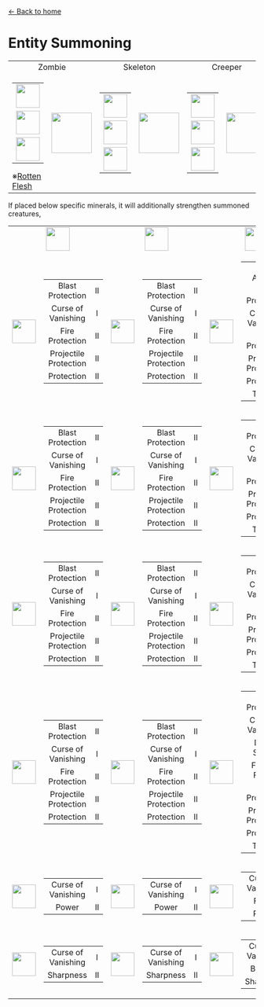 [← Back to home](../)
# Entity Summoning

<table>
    <tr>
        <td align="center" colspan="2">Zombie</td>
        <td align="center" colspan="2">Skeleton</td>
        <td align="center" colspan="2">Creeper</td>
        <td align="center" colspan="2">Wither Skeleton</td>
        <td align="center" colspan="2">Blaze</td>
    </tr>
    <tr>
        <td>
            <table>
                <tr><td><img src="https://i.imgur.com/1JlVKay.png" width="48"/></td></tr>
                <tr><td><img src="https://i.imgur.com/z2ZCMfc.png" width="48"/></td></tr>
                <tr><td><img src="https://i.imgur.com/z2ZCMfc.png" width="48"/></td></tr>
            </table>
            ※<a href="../item/rotten_flesh_block.md">Rotten Flesh</a>
        </td>
        <td><img src="https://i.imgur.com/4qEoBQJ.png" width="82"/></td>
        <td>
            <table>
                <tr><td><img src="https://i.imgur.com/1JlVKay.png" width="48"/></td></tr>
                <tr><td><img src="https://i.imgur.com/fdvjA8e.png" width="48"/></td></tr>
                <tr><td><img src="https://i.imgur.com/fdvjA8e.png" width="48"/></td></tr>
            </table>
        </td>
        <td><img src="https://i.imgur.com/zGrxP57.png" width="82"/></td>
        <td>
            <table>
                <tr><td><img src="https://i.imgur.com/1JlVKay.png" width="48"/></td></tr>
                <tr><td><img src="https://i.imgur.com/oeLX9sk.png" width="48"/></td></tr>
                <tr><td><img src="https://i.imgur.com/oeLX9sk.png" width="48"/></td></tr>
            </table>
        </td>
        <td><img src="https://i.imgur.com/hoCghan.png" width="82"/></td>
        <td>
            <table>
                <tr><td><img src="https://i.imgur.com/1JlVKay.png" width="48"/></td></tr>
                <tr><td><img src="https://i.imgur.com/zAufdu7.png" width="48"/></td></tr>
                <tr><td><img src="https://i.imgur.com/zAufdu7.png" width="48"/></td></tr>
            </table>
        </td>
        <td><img src="https://i.imgur.com/MOOt84y.png" width="82"/></td>
        <td>
            <table>
                <tr><td><img src="https://i.imgur.com/1JlVKay.png" width="48"/></td></tr>
                <tr><td><img src="https://i.imgur.com/CXhx9mp.png" width="48"/></td></tr>
                <tr><td><img src="https://i.imgur.com/CXhx9mp.png" width="48"/></td></tr>
            </table>
        </td>
        <td><img src="https://i.imgur.com/kWsmGbr.png" width="82"/></td>
    </tr>
</table>

If placed below specific minerals, it will additionally strengthen summoned creatures,

<table>
    <tr>
        <td colspan="2" align="center"><img src="https://i.imgur.com/vf9af85.png" width="48"/></td>
        <td colspan="2" align="center"><img src="https://i.imgur.com/12xJcqL.png" width="48"/></td>
        <td colspan="2" align="center"><img src="https://i.imgur.com/bcneq4q.png" width="48"/></td>
        <td colspan="2" align="center"><img src="https://i.imgur.com/yIuTHWI.png" width="48"/></td>
    </tr>
    <tr>
        <td><img src="https://i.imgur.com/zxfoph8.png" width="48"/></td>
        <td>
            <table>
                <tr><td align="center">Blast Protection</td><td align="center">II</td></tr>
                <tr><td align="center">Curse of Vanishing</td><td align="center">I</td></tr>
                <tr><td align="center">Fire Protection</td><td align="center">II</td></tr>
                <tr><td align="center">Projectile Protection</td><td align="center">II</td></tr>
                <tr><td align="center">Protection</td><td align="center">II</td></tr>
            </table>
        </td>
        <td><img src="https://i.imgur.com/PPCT2zw.png" width="48"/></td>
        <td>
            <table>
                <tr><td align="center">Blast Protection</td><td align="center">II</td></tr>
                <tr><td align="center">Curse of Vanishing</td><td align="center">I</td></tr>
                <tr><td align="center">Fire Protection</td><td align="center">II</td></tr>
                <tr><td align="center">Projectile Protection</td><td align="center">II</td></tr>
                <tr><td align="center">Protection</td><td align="center">II</td></tr>
            </table>
        </td>
        <td><img src="https://i.imgur.com/nksRRP3.png" width="48"/></td>
        <td>
            <table>
                <tr><td align="center">Aqua Affinity</td><td align="center">I</td></tr>
                <tr><td align="center">Blast Protection</td><td align="center">III</td></tr>
                <tr><td align="center">Curse of Vanishing</td><td align="center">I</td></tr>
                <tr><td align="center">Fire Protection</td><td align="center">III</td></tr>
                <tr><td align="center">Projectile Protection</td><td align="center">III</td></tr>
                <tr><td align="center">Protection</td><td align="center">III</td></tr>
                <tr><td align="center">Thorns</td><td align="center">I</td></tr>
            </table>
        </td>
        <td><img src="https://i.imgur.com/J5Tl0XS.png" width="48"/></td>
        <td>
            <table>
                <tr><td align="center">Aqua Affinity</td><td align="center">I</td></tr>
                <tr><td align="center">Blast Protection</td><td align="center">IV</td></tr>
                <tr><td align="center">Curse of Vanishing</td><td align="center">I</td></tr>
                <tr><td align="center">Fire Protection</td><td align="center">IV</td></tr>
                <tr><td align="center">Projectile Protection</td><td align="center">IV</td></tr>
                <tr><td align="center">Protection</td><td align="center">IV</td></tr>
                <tr><td align="center">Thorns</td><td align="center">III</td></tr>
            </table>
        </td>
    </tr>
    <tr>
        <td><img src="https://i.imgur.com/w72cMVi.png" width="48"/></td>
        <td>
            <table>
                <tr><td align="center">Blast Protection</td><td align="center">II</td></tr>
                <tr><td align="center">Curse of Vanishing</td><td align="center">I</td></tr>
                <tr><td align="center">Fire Protection</td><td align="center">II</td></tr>
                <tr><td align="center">Projectile Protection</td><td align="center">II</td></tr>
                <tr><td align="center">Protection</td><td align="center">II</td></tr>
            </table>
        </td>
        <td><img src="https://i.imgur.com/EVLOHyn.png" width="48"/></td>
        <td>
            <table>
                <tr><td align="center">Blast Protection</td><td align="center">II</td></tr>
                <tr><td align="center">Curse of Vanishing</td><td align="center">I</td></tr>
                <tr><td align="center">Fire Protection</td><td align="center">II</td></tr>
                <tr><td align="center">Projectile Protection</td><td align="center">II</td></tr>
                <tr><td align="center">Protection</td><td align="center">II</td></tr>
            </table>
        </td>
        <td><img src="https://i.imgur.com/7bKmJmD.png" width="48"/></td>
        <td>
            <table>
                <tr><td align="center">Blast Protection</td><td align="center">III</td></tr>
                <tr><td align="center">Curse of Vanishing</td><td align="center">I</td></tr>
                <tr><td align="center">Fire Protection</td><td align="center">III</td></tr>
                <tr><td align="center">Projectile Protection</td><td align="center">III</td></tr>
                <tr><td align="center">Protection</td><td align="center">III</td></tr>
                <tr><td align="center">Thorns</td><td align="center">I</td></tr>
            </table>
        </td>
        <td><img src="https://i.imgur.com/pYRy32b.png" width="48"/></td>
        <td>
            <table>
                <tr><td align="center">Blast Protection</td><td align="center">IV</td></tr>
                <tr><td align="center">Curse of Vanishing</td><td align="center">I</td></tr>
                <tr><td align="center">Fire Protection</td><td align="center">IV</td></tr>
                <tr><td align="center">Projectile Protection</td><td align="center">IV</td></tr>
                <tr><td align="center">Protection</td><td align="center">IV</td></tr>
                <tr><td align="center">Thorns</td><td align="center">III</td></tr>
            </table>
        </td>
    </tr>
    <tr>
        <td><img src="https://i.imgur.com/KxtYDRb.png" width="48"/></td>
        <td>
            <table>
                <tr><td align="center">Blast Protection</td><td align="center">II</td></tr>
                <tr><td align="center">Curse of Vanishing</td><td align="center">I</td></tr>
                <tr><td align="center">Fire Protection</td><td align="center">II</td></tr>
                <tr><td align="center">Projectile Protection</td><td align="center">II</td></tr>
                <tr><td align="center">Protection</td><td align="center">II</td></tr>
            </table>
        </td>
        <td><img src="https://i.imgur.com/UPI7cGj.png" width="48"/></td>
        <td>
            <table>
                <tr><td align="center">Blast Protection</td><td align="center">II</td></tr>
                <tr><td align="center">Curse of Vanishing</td><td align="center">I</td></tr>
                <tr><td align="center">Fire Protection</td><td align="center">II</td></tr>
                <tr><td align="center">Projectile Protection</td><td align="center">II</td></tr>
                <tr><td align="center">Protection</td><td align="center">II</td></tr>
            </table>
        </td>
        <td><img src="https://i.imgur.com/WDQ3Uls.png" width="48"/></td>
        <td>
            <table>
                <tr><td align="center">Blast Protection</td><td align="center">III</td></tr>
                <tr><td align="center">Curse of Vanishing</td><td align="center">I</td></tr>
                <tr><td align="center">Fire Protection</td><td align="center">III</td></tr>
                <tr><td align="center">Projectile Protection</td><td align="center">III</td></tr>
                <tr><td align="center">Protection</td><td align="center">III</td></tr>
                <tr><td align="center">Thorns</td><td align="center">I</td></tr>
            </table>
        </td>
        <td><img src="https://i.imgur.com/hxjwY5c.png" width="48"/></td>
        <td>
            <table>
                <tr><td align="center">Blast Protection</td><td align="center">IV</td></tr>
                <tr><td align="center">Curse of Vanishing</td><td align="center">I</td></tr>
                <tr><td align="center">Fire Protection</td><td align="center">IV</td></tr>
                <tr><td align="center">Projectile Protection</td><td align="center">IV</td></tr>
                <tr><td align="center">Protection</td><td align="center">IV</td></tr>
                <tr><td align="center">Thorns</td><td align="center">III</td></tr>
            </table>
        </td>
    </tr>
    <tr>
        <td><img src="https://i.imgur.com/ikaPFM7.png" width="48"/></td>
        <td>
            <table>
                <tr><td align="center">Blast Protection</td><td align="center">II</td></tr>
                <tr><td align="center">Curse of Vanishing</td><td align="center">I</td></tr>
                <tr><td align="center">Fire Protection</td><td align="center">II</td></tr>
                <tr><td align="center">Projectile Protection</td><td align="center">II</td></tr>
                <tr><td align="center">Protection</td><td align="center">II</td></tr>
            </table>
        </td>
        <td><img src="https://i.imgur.com/ac5j2mv.png" width="48"/></td>
        <td>
            <table>
                <tr><td align="center">Blast Protection</td><td align="center">II</td></tr>
                <tr><td align="center">Curse of Vanishing</td><td align="center">I</td></tr>
                <tr><td align="center">Fire Protection</td><td align="center">II</td></tr>
                <tr><td align="center">Projectile Protection</td><td align="center">II</td></tr>
                <tr><td align="center">Protection</td><td align="center">II</td></tr>
            </table>
        </td>
        <td><img src="https://i.imgur.com/bnJuDqT.png" width="48"/></td>
        <td>
            <table>
                <tr><td align="center">Blast Protection</td><td align="center">III</td></tr>
                <tr><td align="center">Curse of Vanishing</td><td align="center">I</td></tr>
                <tr><td align="center">Depth Strider</td><td align="center">II</td></tr>
                <tr><td align="center">Feather Falling</td><td align="center">III</td></tr>
                <tr><td align="center">Fire Protection</td><td align="center">III</td></tr>
                <tr><td align="center">Projectile Protection</td><td align="center">III</td></tr>
                <tr><td align="center">Protection</td><td align="center">III</td></tr>
                <tr><td align="center">Thorns</td><td align="center">I</td></tr>
            </table>
        </td>
        <td><img src="https://i.imgur.com/JHLT95L.png" width="48"/></td>
        <td>
            <table>
                <tr><td align="center">Blast Protection</td><td align="center">IV</td></tr>
                <tr><td align="center">Curse of Vanishing</td><td align="center">I</td></tr>
                <tr><td align="center">Depth Strider</td><td align="center">III</td></tr>
                <tr><td align="center">Feather Falling</td><td align="center">IV</td></tr>
                <tr><td align="center">Fire Protection</td><td align="center">IV</td></tr>
                <tr><td align="center">Projectile Protection</td><td align="center">IV</td></tr>
                <tr><td align="center">Protection</td><td align="center">IV</td></tr>
                <tr><td align="center">Thorns</td><td align="center">III</td></tr>
            </table>
        </td>
    </tr>
    <tr>
        <td><img src="https://i.imgur.com/xluox0d.png" width="48"/></td>
        <td>
            <table>
                <tr><td align="center">Curse of Vanishing</td><td align="center">I</td></tr>
                <tr><td align="center">Power</td><td align="center">II</td></tr>
            </table>
        </td>
        <td><img src="https://i.imgur.com/xluox0d.png" width="48"/></td>
        <td>
            <table>
                <tr><td align="center">Curse of Vanishing</td><td align="center">I</td></tr>
                <tr><td align="center">Power</td><td align="center">II</td></tr>
            </table>
        </td>
        <td><img src="https://i.imgur.com/xluox0d.png" width="48"/></td>
        <td>
            <table>
                <tr><td align="center">Curse of Vanishing</td><td align="center">I</td></tr>
                <tr><td align="center">Flame</td><td align="center">I</td></tr>
                <tr><td align="center">Power</td><td align="center">IV</td></tr>
            </table>
        </td>
        <td><img src="https://i.imgur.com/xluox0d.png" width="48"/></td>
        <td>
            <table>
                <tr><td align="center">Curse of Vanishing</td><td align="center">I</td></tr>
                <tr><td align="center">Flame</td><td align="center">I</td></tr>
                <tr><td align="center">Power</td><td align="center">V</td></tr>
            </table>
        </td>
    </tr>
    <tr>
        <td><img src="https://i.imgur.com/9ATlzPY.png" width="48"/></td>
        <td>
            <table>
                <tr><td align="center">Curse of Vanishing</td><td align="center">I</td></tr>
                <tr><td align="center">Sharpness</td><td align="center">II</td></tr>
            </table>
        </td>
        <td><img src="https://i.imgur.com/E70Hdwe.png" width="48"/></td>
        <td>
            <table>
                <tr><td align="center">Curse of Vanishing</td><td align="center">I</td></tr>
                <tr><td align="center">Sharpness</td><td align="center">II</td></tr>
            </table>
        </td>
        <td><img src="https://i.imgur.com/MdyI4FQ.png" width="48"/></td>
        <td>
            <table>
                <tr><td align="center">Curse of Vanishing</td><td align="center">I</td></tr>
                <tr><td align="center">Burning</td><td align="center">II</td></tr>
                <tr><td align="center">Sharpness</td><td align="center">IV</td></tr>
            </table>
        </td>
        <td><img src="https://i.imgur.com/zn1zW5x.png" width="48"/></td>
        <td>
            <table>
                <tr><td align="center">Curse of Vanishing</td><td align="center">I</td></tr>
                <tr><td align="center">Burning</td><td align="center">II</td></tr>
                <tr><td align="center">Sharpness</td><td align="center">V</td></tr>
            </table>
        </td>
    </tr>
</table>